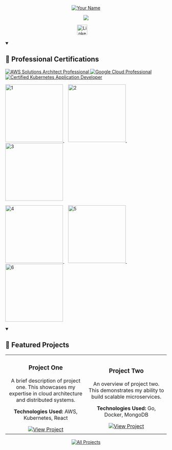 <p align="center">
  <a href="https://yourdomain.com">
    <img src="/api/placeholder/400/320" alt="Your Name" />
  </a>
</p>

<p align="center">
  <a href="https://github.com/DenverCoder1/readme-typing-svg">
    <img src="https://readme-typing-svg.demolab.com/?lines=Full-stack%20developer;Cloud%20Architecture%20Expert;10%2B%20years%20of%20coding%20experience;Always%20learning%20new%20things&font=Fira%20Code&center=true&width=440&height=45&color=f75c7e&vCenter=true&pause=1000&size=22" />
  </a>
</p>

<!-- Social icons section -->
<p align="center">
  <a href="https://linkedin.com/in/yourusername"><img width="32px" alt="LinkedIn" title="LinkedIn" src="https://i.imgur.com/yRpa1dQ.png"/></a>
  &#8287;&#8287;&#8287;&#8287;&#8287;
</p>

<details open> 
  <summary><h2>📜 Professional Certifications</h2></summary>

  <!-- Certification Badges -->
  <p align="left">
    <a href="https://yourdomain.com/certifications/aws-solutions-architect">
      <img src="https://img.shields.io/badge/AWS%20Solutions%20Architect-Professional-FF9900?style=for-the-badge&logo=amazon-aws&logoColor=white" alt="AWS Solutions Architect Professional"/>
    </a>
    <a href="https://yourdomain.com/certifications/google-cloud">
      <img src="https://img.shields.io/badge/Google%20Cloud-Professional-4285F4?style=for-the-badge&logo=google-cloud&logoColor=white" alt="Google Cloud Professional"/>
    </a>
    <a href="https://yourdomain.com/certifications/kubernetes">
      <img src="https://img.shields.io/badge/CKAD-Certified%20Kubernetes%20Application%20Developer-326CE5?style=for-the-badge&logo=kubernetes&logoColor=white" alt="Certified Kubernetes Application Developer"/>
    </a>
  </p>

  <!-- Credly Certification Images -->
  <p align="left">
    <a href="https://images.credly.com/size/340x340/images/e6f51001-ef22-4ad5-91e4-f9d577fe5a2e/blob" target="_blank">
      <img width="180" src="https://images.credly.com/size/340x340/images/e6f51001-ef22-4ad5-91e4-f9d577fe5a2e/blob" alt="1" />
    </a>
    &#8287;&#8287;
    <a href="https://images.credly.com/size/340x340/images/030dff43-c0f1-4328-83d3-31e3124ca068/image.png" target="_blank">
      <img width="180" src="https://images.credly.com/size/340x340/images/030dff43-c0f1-4328-83d3-31e3124ca068/image.png" alt="2" />
    </a>
    &#8287;&#8287;
    <a href="https://images.credly.com/size/340x340/images/f283df3d-1780-4c2d-947d-fc80eae0953b/image.png" target="_blank">
      <img width="180" src="https://images.credly.com/size/340x340/images/f283df3d-1780-4c2d-947d-fc80eae0953b/image.png" alt="3" />
    </a>
  </p>
  <p align="left">
    <a href="https://images.credly.com/size/340x340/images/91de936a-1322-446d-9ea6-949d78c57428/image.png" target="_blank">
      <img width="180" src="https://images.credly.com/size/340x340/images/91de936a-1322-446d-9ea6-949d78c57428/image.png" alt="4" />
    </a>
    &#8287;&#8287;
    <a href="https://images.credly.com/size/340x340/images/61d40b7e-46df-4f8a-ac27-cb8520d8c15e/image.png" target="_blank">
      <img width="180" src="https://images.credly.com/size/340x340/images/61d40b7e-46df-4f8a-ac27-cb8520d8c15e/image.png" alt="5" />
    </a>
    &#8287;&#8287;
    <a href="https://images.credly.com/size/340x340/images/3551a56d-e006-4e63-be6d-6842d2d53cfa/image.png" target="_blank">
      <img width="180" src="https://images.credly.com/size/340x340/images/3551a56d-e006-4e63-be6d-6842d2d53cfa/image.png" alt="6" />
    </a>
  </p>
</details>

<details open> 
  <summary><h2>🚀 Featured Projects</h2></summary>

  <table>
    <tr>
      <td width="50%">
        <h3 align="center">Project One</h3>
        <div align="center">
          <p>A brief description of project one. This showcases my expertise in cloud architecture and distributed systems.</p>
          <p><strong>Technologies Used:</strong> AWS, Kubernetes, React</p>
          <a href="https://yourdomain.com/projects/project-1" target="_blank">
            <img src="https://custom-icon-badges.demolab.com/badge/-View%20Project-blue?style=for-the-badge&logo=link-external" alt="View Project" />
          </a>
        </div>
      </td>
      <td width="50%">
        <h3 align="center">Project Two</h3>
        <div align="center">
          <p>An overview of project two. This demonstrates my ability to build scalable microservices.</p>
          <p><strong>Technologies Used:</strong> Go, Docker, MongoDB</p>
          <a href="https://yourdomain.com/projects/project-2" target="_blank">
            <img src="https://custom-icon-badges.demolab.com/badge/-View%20Project-blue?style=for-the-badge&logo=link-external" alt="View Project" />
          </a>
        </div>
      </td>
    </tr>
  </table>

  <p align="center">
    <a href="https://yourdomain.com/projects"><img alt="All Projects" title="All Projects" src="https://custom-icon-badges.demolab.com/badge/-Click%20Here%20For%20All%20My%20Projects-1F222E?style=for-the-badge&logoColor=white&logo=link-external"/></a>
  </p>
</details>
